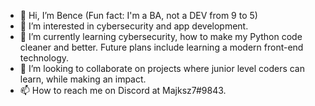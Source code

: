 - 👋 Hi, I’m Bence (Fun fact: I'm a BA, not a DEV from 9 to 5)
- 👀 I’m interested in cybersecurity and app development.
- 🌱 I’m currently learning cybersecurity, how to make my Python code cleaner and better. Future plans include learning a modern front-end technology.
- 💞️ I’m looking to collaborate on projects where junior level coders can learn, while making an impact.
- 📫 How to reach me on Discord at Majksz7#9843.

<!---
pappmb93/pappmb93 is a ✨ special ✨ repository because its `README.md` (this file) appears on your GitHub profile.
You can click the Preview link to take a look at your changes.
--->
